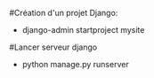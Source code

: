 #Création d'un projet Django:
- django-admin startproject mysite

#Lancer serveur django
- python manage.py runserver
